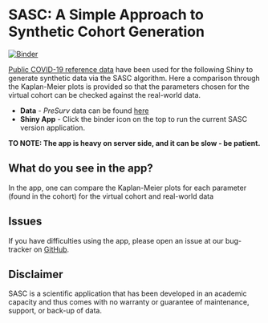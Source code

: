# SASC:  A Simple Approach to Synthetic Cohort Generation
[![Binder](https://mybinder.org/badge_logo.svg)](https://mybinder.org/v2/gh/Fraunhofer-ITMP/Shiny_apps/tree/master/SASC/master?urlpath=shiny)

[Public COVID-19 reference data](https://github.com/HAIRLAB/Pre_Surv_COVID_19/tree/master/data) have been used for the following Shiny to generate synthetic data via the SASC algorithm. Here a comparison through the Kaplan-Meier plots is provided so that the parameters chosen for the virtual cohort can be checked against the real-world data.

- **Data** - *PreSurv* data can be found [here](https://github.com/HAIRLAB/Pre_Surv_COVID_19/tree/master/data)
- **Shiny App** - Click the binder icon on the top to run the current SASC version application.

<b>TO NOTE: The app is heavy on server side, and it can be slow - be patient.</b> 

## What do you see in the app?
In the app, one can compare the Kaplan-Meier plots for each parameter (found in the cohort) for the virtual cohort and real-world data


## Issues
If you have difficulties using the app, please open an issue at our bug-tracker on [GitHub](https://github.com/Fraunhofer-ITMP/SASC/issues).


## Disclaimer
SASC is a scientific application that has been developed in an academic capacity and thus comes with no warranty or guarantee of maintenance, support, or back-up of data.
